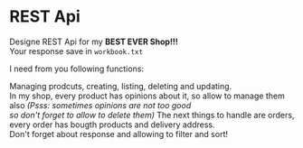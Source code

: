 # REST Api

Designe REST Api for my **BEST EVER Shop!!!** \
Your response save in `workbook.txt`

I need from you following functions:

Managing prodcuts, creating, listing, deleting and updating. \
In my shop, every product has opinions about it, so allow to manage them also _(Psss: sometimes opinions are not too good \
so don't forget to allow to delete them)_
The next things to handle are orders, every order has bougth products and delivery address. \
Don't forget about response and allowing to filter and sort!
